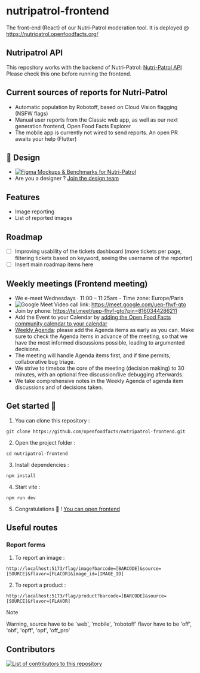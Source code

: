 # nutripatrol-frontend
The front-end (React) of our Nutri-Patrol moderation tool. It is deployed @ https://nutripatrol.openfoodfacts.org/

## Nutripatrol API

This repository works with the backend of Nutri-Patrol: [Nutri-Patrol API](https://github.com/openfoodfacts/nutripatrol)
Please check this one before running the frontend.


## Current sources of reports for Nutri-Patrol
- Automatic population by Robotoff, based on Cloud Vision flagging (NSFW flags)
- Manual user reports from the Classic web app, as well as our next generation frontend, Open Food Facts Explorer
- The mobile app is currently not wired to send reports. An open PR awaits your help (Flutter)

## 🎨 Design
- [![Figma](https://img.shields.io/badge/figma-%23F24E1E.svg?logo=figma&logoColor=white) Mockups & Benchmarks for Nutri-Patrol](https://www.figma.com/design/SRU9iQ5DIpKNa6izKEiqyo/NutriPatrol--quality-?node-id=48-36&p=f&t=Ly2rYxJgs4fcTane-0)
- Are you a designer ? [Join the design team](https://github.com/openfoodfacts/openfoodfacts-design)
## Features
- Image reporting
- List of reported images
## Roadmap
- [ ] Improving usability of the tickets dashboard (more tickets per page, filtering tickets based on keyword, seeing the username of the reporter)
- [ ] Insert main roadmap items here
## Weekly meetings (Frontend meeting)

- We e-meet Wednesdays · 11:00 – 11:25am - Time zone: Europe/Paris
- ![Google Meet](https://meet.google.com/uep-fhvf-gto) Video call link: https://meet.google.com/uep-fhvf-gto
- Join by phone: https://tel.meet/uep-fhvf-gto?pin=8160344286211
- Add the Event to your Calendar by [adding the Open Food Facts community calendar to your calendar](https://wiki.openfoodfacts.org/Events)
- [Weekly Agenda](https://docs.google.com/document/d/1BGHfvrgx5eFIGjK8aTNPK2QwAggRp4oohGuYG9lNX8g/edit?tab=t.0): please add the Agenda items as early as you can. Make sure to check the Agenda items in advance of the meeting, so that we have the most informed discussions possible, leading to argumented decisions.
- The meeting will handle Agenda items first, and if time permits, collaborative bug triage.
- We strive to timebox the core of the meeting (decision making) to 30 minutes, with an optional free discussion/live debugging afterwards.
- We take comprehensive notes in the Weekly Agenda of agenda item discussions and of decisions taken.


## Get started 🎯

1. You can clone this repository :

` git clone https://github.com/openfoodfacts/nutripatrol-frontend.git `

2. Open the project folder :

` cd nutripatrol-frontend `

3. Install dependencies : 

` npm install `

4. Start vite : 

` npm run dev `

5. Congratulations 🎉 ! [You can open frontend](http://localhost:5173/)

## Useful routes

### Report forms

1. To report an image : 
```
http://localhost:5173/flag/image?barcode=[BARCODE]&source=[SOURCE]&flavor=[FLACOR]&image_id=[IMAGE_ID]
```

2. To report a product :
```
http://localhost:5173/flag/product?barcode=[BARCODE]&source=[SOURCE]&flavor=[FLAVOR]
```

> [!NOTE] 
> Warning, source have to be 'web', 'mobile', 'robotoff'
> flavor have to be 'off', 'obf', 'opff', 'opf', 'off_pro'

## Contributors

<a href="https://github.com/openfoodfacts/nutripatrol-frontend/graphs/contributors">
<img alt="List of contributors to this repository" src="https://contrib.rocks/image?repo=openfoodfacts/nutripatrol-frontend" />
</a>

